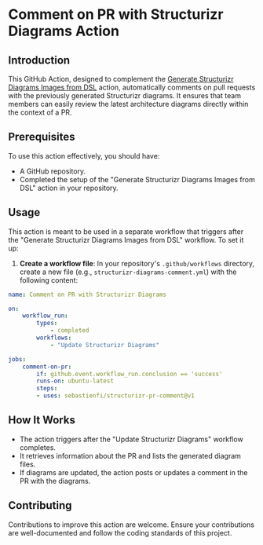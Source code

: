 # Comment on PR with Structurizr Diagrams Action

## Introduction

This GitHub Action, designed to complement the [Generate Structurizr Diagrams Images from DSL](https://github.com/marketplace/actions/generate-structurizr-diagrams-images-from-dsl) action, automatically comments on pull requests with the previously generated Structurizr diagrams. It ensures that team members can easily review the latest architecture diagrams directly within the context of a PR.

## Prerequisites

To use this action effectively, you should have:

- A GitHub repository.
- Completed the setup of the "Generate Structurizr Diagrams Images from DSL" action in your repository.
  
## Usage

This action is meant to be used in a separate workflow that triggers after the "Generate Structurizr Diagrams Images from DSL" workflow. To set it up:

1. **Create a workflow file**: In your repository's `.github/workflows` directory, create a new file (e.g., `structurizr-diagrams-comment.yml`) with the following content:

```yaml
name: Comment on PR with Structurizr Diagrams

on:
    workflow_run:
        types:
            - completed
        workflows:
            - "Update Structurizr Diagrams"

jobs:
    comment-on-pr:
        if: github.event.workflow_run.conclusion == 'success'
        runs-on: ubuntu-latest
        steps:
        - uses: sebastienfi/structurizr-pr-comment@v1
```

## How It Works

- The action triggers after the "Update Structurizr Diagrams" workflow completes.
- It retrieves information about the PR and lists the generated diagram files.
- If diagrams are updated, the action posts or updates a comment in the PR with the diagrams.

## Contributing

Contributions to improve this action are welcome. Ensure your contributions are well-documented and follow the coding standards of this project.
